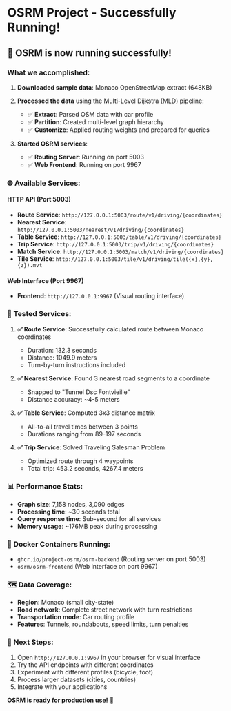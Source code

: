 # OSRM Project - Successfully Running!

## 🎉 OSRM is now running successfully!

### What we accomplished:

1. **Downloaded sample data**: Monaco OpenStreetMap extract (648KB)
2. **Processed the data** using the Multi-Level Dijkstra (MLD) pipeline:

   - ✅ **Extract**: Parsed OSM data with car profile
   - ✅ **Partition**: Created multi-level graph hierarchy
   - ✅ **Customize**: Applied routing weights and prepared for queries

3. **Started OSRM services**:
   - ✅ **Routing Server**: Running on port 5003
   - ✅ **Web Frontend**: Running on port 9967

### 🌐 Available Services:

#### HTTP API (Port 5003)

- **Route Service**: `http://127.0.0.1:5003/route/v1/driving/{coordinates}`
- **Nearest Service**: `http://127.0.0.1:5003/nearest/v1/driving/{coordinates}`
- **Table Service**: `http://127.0.0.1:5003/table/v1/driving/{coordinates}`
- **Trip Service**: `http://127.0.0.1:5003/trip/v1/driving/{coordinates}`
- **Match Service**: `http://127.0.0.1:5003/match/v1/driving/{coordinates}`
- **Tile Service**: `http://127.0.0.1:5003/tile/v1/driving/tile({x},{y},{z}).mvt`

#### Web Interface (Port 9967)

- **Frontend**: `http://127.0.0.1:9967` (Visual routing interface)

### 🧪 Tested Services:

1. **✅ Route Service**: Successfully calculated route between Monaco coordinates

   - Duration: 132.3 seconds
   - Distance: 1049.9 meters
   - Turn-by-turn instructions included

2. **✅ Nearest Service**: Found 3 nearest road segments to a coordinate

   - Snapped to "Tunnel Dsc Fontvieille"
   - Distance accuracy: ~4-5 meters

3. **✅ Table Service**: Computed 3x3 distance matrix

   - All-to-all travel times between 3 points
   - Durations ranging from 89-197 seconds

4. **✅ Trip Service**: Solved Traveling Salesman Problem
   - Optimized route through 4 waypoints
   - Total trip: 453.2 seconds, 4267.4 meters

### 📊 Performance Stats:

- **Graph size**: 7,158 nodes, 3,090 edges
- **Processing time**: ~30 seconds total
- **Query response time**: Sub-second for all services
- **Memory usage**: ~176MB peak during processing

### 🐳 Docker Containers Running:

- `ghcr.io/project-osrm/osrm-backend` (Routing server on port 5003)
- `osrm/osrm-frontend` (Web interface on port 9967)

### 🗺️ Data Coverage:

- **Region**: Monaco (small city-state)
- **Road network**: Complete street network with turn restrictions
- **Transportation mode**: Car routing profile
- **Features**: Tunnels, roundabouts, speed limits, turn penalties

### 🚀 Next Steps:

1. Open `http://127.0.0.1:9967` in your browser for visual interface
2. Try the API endpoints with different coordinates
3. Experiment with different profiles (bicycle, foot)
4. Process larger datasets (cities, countries)
5. Integrate with your applications

**OSRM is ready for production use!** 🎯

